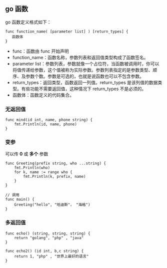 ## go 函数

go 函数定义格式如下：
```
func function_name( [parameter list] ) [return_types] {
   函数体
}
```

- func：函数由 func 开始声明
- function_name：函数名称，参数列表和返回值类型构成了函数签名。
- parameter list：参数列表，参数就像一个占位符，当函数被调用时，你可以将值传递给参数，这个值被称为实际参数。参数列表指定的是参数类型、顺序、及参数个数。参数是可选的，也就是说函数也可以不包含参数。
- return_types：返回类型，函数返回一列值。return_types 是该列值的数据类型。有些功能不需要返回值，这种情况下 return_types 不是必须的。
- 函数体：函数定义的代码集合。

### 无返回值
```
func mind(id int, name, phone string) {
    fmt.Println(id, name, phone)
}
```

### 变参
 可以传 **0** 或 **多个** 参数
```
func Greeting(prefix string, who ...string) {
	fmt.Println(who)
	for k, name := range who {
		fmt.Println(k, prefix, name)
	}
}

// 调用
func main() {
    Greeting("hello", "哈迪斯"， "海格")
}
```

### 多返回值
```
func echo() (string, string, string) {
	return "golang", "php" , "java"
}

func echo2() (id int, b,c string) {
	return 1, "php" , "世界上最好的语言"
}
```
